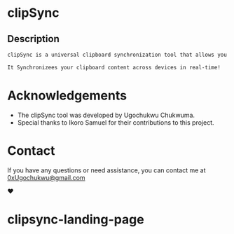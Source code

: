 # clipSync

## Description

```markdown
clipSync is a universal clipboard synchronization tool that allows you to seamlessly share your clipboard content across different devices. It is designed to simplify the process of copying and pasting text, links, and other content between your devices, making it a convenient solution for users who work across multiple platforms.

It Synchronizees your clipboard content across devices in real-time!
``` 

# Acknowledgements
- The clipSync tool was developed by Ugochukwu Chukwuma.
- Special thanks to Ikoro Samuel for their contributions to this project.


# Contact
If you have any questions or need assistance, you can contact me at 0xUgochukwu@gmail.com




❤️
# clipsync-landing-page
